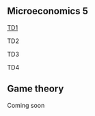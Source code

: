 
## Microeconomics 5

[TD1](https://hub.gke2.mybinder.org/user/antoine-jacquet-mybinder-44xd4cpv/notebooks/micro5-TD1.ipynb)

TD2

TD3

TD4


## Game theory

Coming soon

